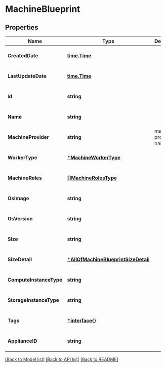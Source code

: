 # MachineBlueprint

## Properties
Name | Type | Description | Notes
------------ | ------------- | ------------- | -------------
**CreatedDate** | [**time.Time**](time.Time.md) |  | [optional] [default to null]
**LastUpdateDate** | [**time.Time**](time.Time.md) |  | [optional] [default to null]
**Id** | **string** |  | [optional] [default to null]
**Name** | **string** |  | [optional] [default to null]
**MachineProvider** | **string** | machine provider name | [optional] [default to null]
**WorkerType** | [***MachineWorkerType**](MachineWorkerType.md) |  | [optional] [default to null]
**MachineRoles** | [**[]MachineRolesType**](MachineRolesType.md) |  | [optional] [default to null]
**OsImage** | **string** |  | [optional] [default to null]
**OsVersion** | **string** |  | [optional] [default to null]
**Size** | **string** |  | [optional] [default to null]
**SizeDetail** | [***AllOfMachineBlueprintSizeDetail**](AllOfMachineBlueprintSizeDetail.md) |  | [optional] [default to null]
**ComputeInstanceType** | **string** |  | [optional] [default to null]
**StorageInstanceType** | **string** |  | [optional] [default to null]
**Tags** | [***interface{}**](interface{}.md) |  | [optional] [default to null]
**ApplianceID** | **string** |  | [optional] [default to null]

[[Back to Model list]](../README.md#documentation-for-models) [[Back to API list]](../README.md#documentation-for-api-endpoints) [[Back to README]](../README.md)

